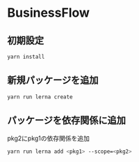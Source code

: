 # BusinessFlow

## 初期設定

```bash
yarn install
```

## 新規パッケージを追加

```bash
yarn run lerna create
```

## パッケージを依存関係に追加

pkg2にpkg1の依存関係を追加
```bash
yarn run lerna add <pkg1> --scope=<pkg2>
```
